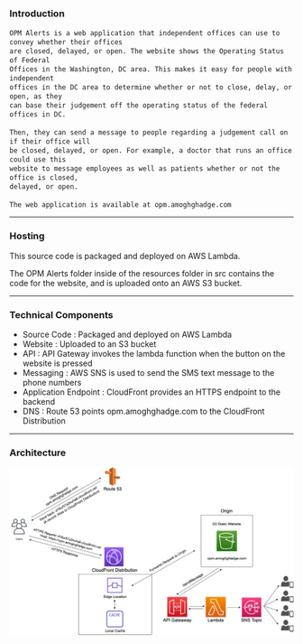 ### Introduction
    OPM Alerts is a web application that independent offices can use to convey whether their offices 
    are closed, delayed, or open. The website shows the Operating Status of Federal 
    Offices in the Washington, DC area. This makes it easy for people with independent 
    offices in the DC area to determine whether or not to close, delay, or open, as they 
    can base their judgement off the operating status of the federal offices in DC. 
    
    Then, they can send a message to people regarding a judgement call on if their office will 
    be closed, delayed, or open. For example, a doctor that runs an office could use this 
    website to message employees as well as patients whether or not the office is closed, 
    delayed, or open.

    The web application is available at opm.amoghghadge.com
___________________________________________________________________________________________________

### Hosting
This source code is packaged and deployed on AWS Lambda.<br>

The OPM Alerts folder inside of the resources folder in src contains the code for the website, and is uploaded onto an AWS S3 bucket.

___________________________________________________________________________________________________

### Technical Components
   
- Source Code            : Packaged and deployed on AWS Lambda<br>
- Website                : Uploaded to an S3 bucket<br>
- API                    : API Gateway invokes the lambda function when the button on the website is pressed<br>
- Messaging              : AWS SNS is used to send the SMS text message to the phone numbers<br>
- Application Endpoint   : CloudFront provides an HTTPS endpoint to the backend<br>
- DNS                    : Route 53 points opm.amoghghadge.com to the CloudFront Distribution<br>

___________________________________________________________________________________________________

### Architecture
![Architecture](Diagram.png)
